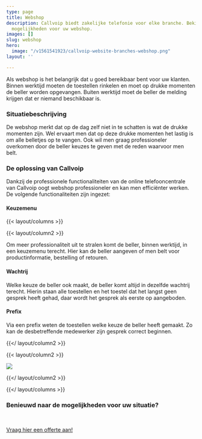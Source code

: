 ```yaml
---
type: page
title: Webshop
description: Callvoip biedt zakelijke telefonie voor elke branche. Bekijk hier de
  mogelijkheden voor uw webshop.
images: []
slug: webshop
hero:
  image: "/v1561541923/callvoip-website-branches-webshop.png"
layout: ''

---
```

Als webshop is het belangrijk dat u goed bereikbaar bent voor uw klanten. Binnen werktijd moeten de toestellen rinkelen en moet op drukke momenten de beller worden opgevangen. Buiten werktijd moet de beller de melding krijgen dat er niemand beschikbaar is.

### Situatiebeschrijving

De webshop merkt dat op de dag zelf niet in te schatten is wat de drukke momenten zijn. Wel ervaart men dat op deze drukke momenten het lastig is om alle belletjes op te vangen. Ook wil men graag professioneler overkomen door de beller keuzes te geven met de reden waarvoor men belt.

### De oplossing van Callvoip

Dankzij de professionele functionaliteiten van de online telefooncentrale van Callvoip oogt webshop professioneler en kan men efficiënter werken. De volgende functionaliteiten zijn ingezet:

#### Keuzemenu

{{< layout/columns >}}

 {{< layout/column2 >}}

Om meer professionaliteit uit te stralen komt de beller, binnen werktijd, in een keuzemenu terecht. Hier kan de beller aangeven of men belt voor productinformatie, bestelling of retouren.

#### Wachtrij

Welke keuze de beller ook maakt, de beller komt altijd in dezelfde wachtrij terecht. Hierin staan alle toestellen en het toestel dat het langst geen gesprek heeft gehad, daar wordt het gesprek als eerste op aangeboden.

#### Prefix

Via een prefix weten de toestellen welke keuze de beller heeft gemaakt. Zo kan de desbetreffende medewerker zijn gesprek correct beginnen.

 {{</ layout/column2 >}}

 {{< layout/column2 >}}

![](https://res.cloudinary.com/callvoip/image/upload/v1562141251/callvoip-website-keuzemenu-voorbeeld.png)

 {{</ layout/column2 >}}

{{</ layout/columns >}}

### Benieuwd naar de mogelijkheden voor uw situatie?

<br>

<a href="/offerte/" class="button">Vraag hier een offerte aan!</a>